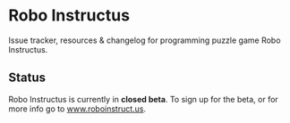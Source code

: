 # Robo Instructus
Issue tracker, resources & changelog for programming puzzle game Robo Instructus.

## Status
Robo Instructus is currently in **closed beta**. To sign up for the beta, or for more info go to www.roboinstruct.us.
